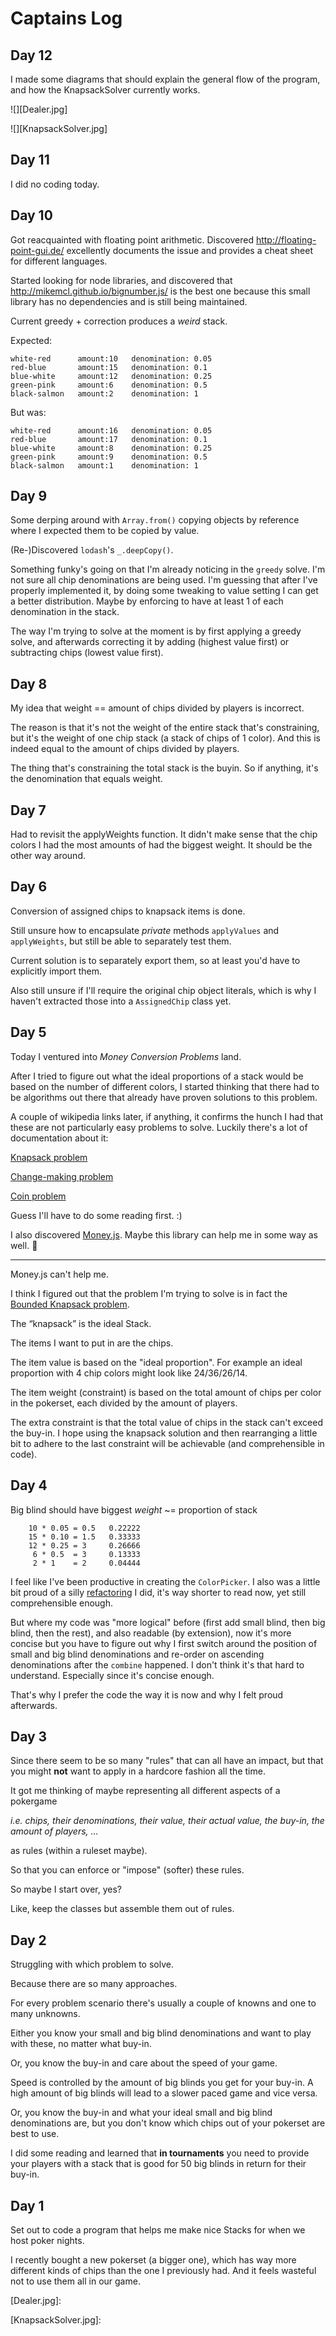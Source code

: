 # Captains Log
## Day 12
I made some diagrams that should explain the general flow of the program, and how the KnapsackSolver currently works.

![][Dealer.jpg]

![][KnapsackSolver.jpg]

## Day 11
I did no coding today.

## Day 10
Got reacquainted with floating point arithmetic. Discovered http://floating-point-gui.de/ excellently documents the issue and provides a cheat sheet for different languages.

Started looking for node libraries, and discovered that http://mikemcl.github.io/bignumber.js/ is the best one because this small library has no dependencies and is still being maintained. 

Current greedy + correction produces a _weird_ stack.

Expected:

    white-red      amount:10   denomination: 0.05 
    red-blue       amount:15   denomination: 0.1  
    blue-white     amount:12   denomination: 0.25 
    green-pink     amount:6    denomination: 0.5  
    black-salmon   amount:2    denomination: 1

But was:

    white-red      amount:16   denomination: 0.05 
    red-blue       amount:17   denomination: 0.1  
    blue-white     amount:8    denomination: 0.25 
    green-pink     amount:9    denomination: 0.5  
    black-salmon   amount:1    denomination: 1



## Day 9
Some derping around with `Array.from()` copying objects by reference where I expected them to be copied by value.

(Re-)Discovered `lodash`'s `_.deepCopy()`.

Something funky's going on that I'm already noticing in the `greedy` solve. I'm not sure all chip denominations are being used. I'm guessing that after I've properly implemented it, by doing some tweaking to value setting I can get a better distribution. Maybe by enforcing to have at least 1 of each denomination in the stack.

The way I'm trying to solve at the moment is by first applying a greedy solve, and afterwards correcting it by adding (highest value first) or subtracting chips (lowest value first).

## Day 8
My idea that weight == amount of chips divided by players is incorrect.

The reason is that it's not the weight of the entire stack that's constraining, but it's the weight of one chip stack (a stack of chips of 1 color). And this is indeed equal to the amount of chips divided by players.

The thing that's constraining the total stack is the buyin. So if anything, it's the denomination that equals weight.

## Day 7
Had to revisit the applyWeights function. It didn't make sense that the chip colors I had the most amounts of had the biggest weight. It should be the other way around.

## Day 6
Conversion of assigned chips to knapsack items is done.

Still unsure how to encapsulate _private_ methods `applyValues` and `applyWeights`, but still be able to separately test them.

Current solution is to separately export them, so at least you'd have to explicitly import them.

Also still unsure if I'll require the original chip object literals, which is why I haven't extracted those into a `AssignedChip` class yet.

## Day 5
Today I ventured into _Money Conversion Problems_ land.

After I tried to figure out what the ideal proportions of a stack would be based on the number of different colors, I started thinking that there had to be algorithms out there that already have proven solutions to this problem.

A couple of wikipedia links later, if anything, it confirms the hunch I had that these are not particularly easy problems to solve. Luckily there's a lot of documentation about it:

[Knapsack problem](https://en.wikipedia.org/wiki/Knapsack_problem)

[Change-making problem](https://en.wikipedia.org/wiki/Change-making_problem)

[Coin problem](https://en.wikipedia.org/wiki/Coin_problem)

Guess I'll have to do some reading first. :)

I also discovered [Money.js](http://openexchangerates.github.io/money.js/). Maybe this library can help me in some way as well. :pray:

---

Money.js can't help me.

I think I figured out that the problem I'm trying to solve is in fact the [Bounded Knapsack problem](https://en.wikipedia.org/wiki/Knapsack_problem#Definition).

The “knapsack” is the ideal Stack.

The items I want to put in are the chips. 

The item value is based on the "ideal proportion". For example an ideal proportion with 4 chip colors might look like 24/36/26/14.

The item weight (constraint) is based on the total amount of chips per color in the pokerset, each divided by the amount of players.

The extra constraint is that the total value of chips in the stack can't exceed the buy-in. I hope using the knapsack solution and then rearranging a little bit to adhere to the last constraint will be achievable (and comprehensible in code).

## Day 4
Big blind should have biggest _weight_ ~= proportion of stack

        10 * 0.05 = 0.5   0.22222
        15 * 0.10 = 1.5   0.33333
        12 * 0.25 = 3     0.26666
         6 * 0.5  = 3     0.13333
         2 * 1    = 2     0.04444

I feel like I've been productive in creating the `ColorPicker`. I also was a little bit proud of a silly [refactoring](https://github.com/Sch3lp/pokerchip-dealer/commit/90f6e3a8834ae1beeb29fab45f2d467fa3364767#diff-e7d239fcae0a96404762d00f1c47562c) I did, it's way shorter to read now, yet still comprehensible enough.

But where my code was "more logical" before (first add small blind, then big blind, then the rest), and also readable (by extension), now it's more concise but you have to figure out why I first switch around the position of small and big blind denominations and re-order on ascending denominations after the `combine` happened. I don't think it's that hard to understand. Especially since it's concise enough.

That's why I prefer the code the way it is now and why I felt proud afterwards.

## Day 3
Since there seem to be so many "rules" that can all have an impact, 
but that you might **not** want to apply in a hardcore fashion all the time.

It got me thinking of maybe representing all different aspects of a pokergame

_i.e. chips, their denominations, their value, their actual value, the buy-in, the amount of players, ..._

as rules (within a ruleset maybe).

So that you can enforce or "impose" (softer) these rules.

So maybe I start over, yes?

Like, keep the classes but assemble them out of rules.

## Day 2
Struggling with which problem to solve.

Because there are so many approaches.

For every problem scenario there's usually a couple of knowns and one to many unknowns.

Either you know your small and big blind denominations and want to play with these, no matter what buy-in.

Or, you know the buy-in and care about the speed of your game.

Speed is controlled by the amount of big blinds you get for your buy-in.
A high amount of big blinds will lead to a slower paced game and vice versa.

Or, you know the buy-in and what your ideal small and big blind denominations are, but you don't know which chips out of your pokerset are best to use.

I did some reading and learned that **in tournaments** you need to provide your players with a stack that is good for 50 big blinds in return for their buy-in.

## Day 1
Set out to code a program that helps me make nice Stacks for when we host poker nights.

I recently bought a new pokerset (a bigger one), which has way more different kinds of chips than the one I previously had. And it feels wasteful not to use them all in our game.

[Dealer.jpg]: 

[KnapsackSolver.jpg]: 
